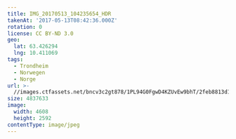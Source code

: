 ```yaml
---
title: IMG_20170513_104235654_HDR
takenAt: '2017-05-13T08:42:36.000Z'
rotation: 0
license: CC BY-ND 3.0
geo:
  lat: 63.426294
  lng: 10.411069
tags:
  - Trondheim
  - Norwegen
  - Norge
url: >-
  //images.ctfassets.net/bncv3c2gt878/1PL94G0FgwD4KZUvEw9bhT/2feb8813d1b09f826c2484e6ea215d93/img_20170513_104235654_hdr_34520014171_o
size: 4837633
image:
  width: 4608
  height: 2592
contentType: image/jpeg
---
```


